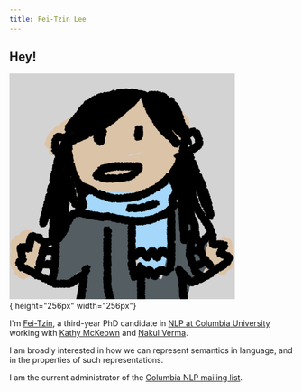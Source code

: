 ```yaml
---
title: Fei-Tzin Lee
---
```



## Hey!

![profile](/assets/img/profile.png){:height="256px" width="256px"}

I'm [Fei-Tzin](about.html), a third-year PhD candidate in [NLP at Columbia University](http://www1.cs.columbia.edu/nlp/index.cgi) working with [Kathy McKeown](http://www.cs.columbia.edu/~kathy/) and [Nakul Verma](http://www.cs.columbia.edu/~verma/).

I am broadly interested in how we can represent semantics in language, and in the properties of such representations.

I am the current administrator of the [Columbia NLP mailing list](https://lists.cs.columbia.edu/mailman/listinfo/nlp-announce).
